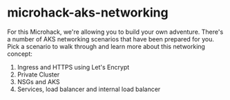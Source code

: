 # microhack-aks-networking
For this Microhack, we're allowing you to build your own adventure. There's a number of AKS networking scenarios that have been prepared for you. Pick a scenario to walk through and learn more about this networking concept:

1. Ingress and HTTPS using Let's Encrypt
2. Private Cluster
3. NSGs and AKS
4. Services, load balancer and internal load balancer
